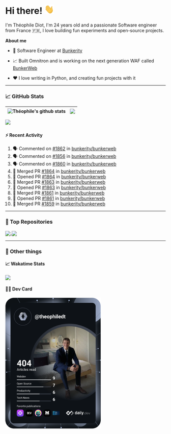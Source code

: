 # Hi there! <img src="./wave.gif" width="30px" height="30px" />

I'm Théophile Diot, I'm 24 years old and a passionate Software engineer from France 🇫🇷, I love building fun experiments and open-source projects.

**About me**

- 💼 Software Engineer at [Bunkerity](https://www.bunkerity.com/)

- 📈 Built Omnitron and is working on the next generation WAF called [BunkerWeb](https://www.bunkerweb.io)

- ❤️ I love writing in Python, and creating fun projects with it

---

### 📈 GitHub Stats

| <img align="center" src="https://github-readme-stats.vercel.app/api?username=TheophileDiot&show_icons=true&include_all_commits=true&theme=algolia&hide_border=true&rank_icon=github" alt="Théophile's github stats" /> | <img align="center" src="https://github-readme-stats.vercel.app/api/top-langs/?username=TheophileDiot&layout=compact&theme=algolia&hide_border=true" /> |
| ---------------------------------------------------------------------------------------------------------------------------------------------------------------------------------------------------------------------- | ------------------------------------------------------------------------------------------------------------------------------------------------------- |

![](https://github-readme-activity-graph.vercel.app/graph?username=TheophileDiot&theme=tokyo-night)

#### :zap: Recent Activity

<!--START_SECTION:activity-->
1. 🗣 Commented on [#1862](https://github.com/bunkerity/bunkerweb/issues/1862#issuecomment-2575798072) in [bunkerity/bunkerweb](https://github.com/bunkerity/bunkerweb)
2. 🗣 Commented on [#1856](https://github.com/bunkerity/bunkerweb/issues/1856#issuecomment-2575794987) in [bunkerity/bunkerweb](https://github.com/bunkerity/bunkerweb)
3. 🗣 Commented on [#1860](https://github.com/bunkerity/bunkerweb/issues/1860#issuecomment-2575782423) in [bunkerity/bunkerweb](https://github.com/bunkerity/bunkerweb)
4. 🎉 Merged PR [#1864](https://github.com/bunkerity/bunkerweb/pull/1864) in [bunkerity/bunkerweb](https://github.com/bunkerity/bunkerweb)
5. 💪 Opened PR [#1864](https://github.com/bunkerity/bunkerweb/pull/1864) in [bunkerity/bunkerweb](https://github.com/bunkerity/bunkerweb)
6. 🎉 Merged PR [#1863](https://github.com/bunkerity/bunkerweb/pull/1863) in [bunkerity/bunkerweb](https://github.com/bunkerity/bunkerweb)
7. 💪 Opened PR [#1863](https://github.com/bunkerity/bunkerweb/pull/1863) in [bunkerity/bunkerweb](https://github.com/bunkerity/bunkerweb)
8. 🎉 Merged PR [#1861](https://github.com/bunkerity/bunkerweb/pull/1861) in [bunkerity/bunkerweb](https://github.com/bunkerity/bunkerweb)
9. 💪 Opened PR [#1861](https://github.com/bunkerity/bunkerweb/pull/1861) in [bunkerity/bunkerweb](https://github.com/bunkerity/bunkerweb)
10. 🎉 Merged PR [#1859](https://github.com/bunkerity/bunkerweb/pull/1859) in [bunkerity/bunkerweb](https://github.com/bunkerity/bunkerweb)
<!--END_SECTION:activity-->

---

### 🔧 Top Repositories

<a href="https://github.com/bunkerity/bunkerweb">
  <img align="center" src="https://github-readme-stats.vercel.app/api/pin/?username=Bunkerity&repo=bunkerweb&theme=algolia" />
</a>
<a href="https://github.com/TheophileDiot/Omnitron">
  <img align="center" src="https://github-readme-stats.vercel.app/api/pin/?username=TheophileDiot&repo=Omnitron&theme=algolia" />
</a>

---

### 🎉 Other things

#### 📈 Wakatime Stats

<a href="https://wakatime.com/@theophile_bunkerity">
  <img align="center" src="https://github-readme-stats.vercel.app/api/wakatime?username=3aa5ce41-c253-43d9-8441-a721e446a45f&layout=compact&theme=algolia" />
</a>

#### 👨‍💻 Dev Card

<a href="https://app.daily.dev/TheophileDt">
  <img src="./devcard.svg" width="300" alt="Théophile Diot's Dev Card"/>
</a>
